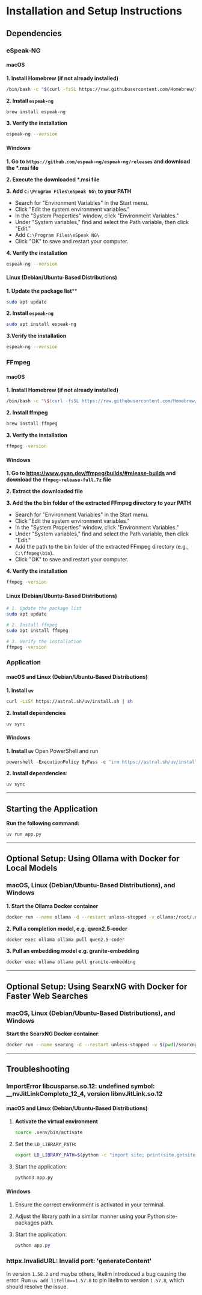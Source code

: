 # Installation and Setup Instructions

## Dependencies

### eSpeak-NG

#### macOS

**1. Install Homebrew (if not already installed)**
```bash
/bin/bash -c "$(curl -fsSL https://raw.githubusercontent.com/Homebrew/install/HEAD/install.sh)"
```

**2. Install `espeak-ng`**
```bash
brew install espeak-ng
```

**3. Verify the installation**
```bash
espeak-ng --version
```

#### Windows

**1. Go to `https://github.com/espeak-ng/espeak-ng/releases` and download the \*.msi file**

**2. Execute the downloaded \*.msi file**

**3. Add `C:\Program Files\eSpeak NG\` to your PATH**
   - Search for "Environment Variables" in the Start menu.
   - Click "Edit the system environment variables."
   - In the "System Properties" window, click "Environment Variables."
   - Under "System variables," find and select the Path variable, then click "Edit."
   - Add `C:\Program Files\eSpeak NG\`
   - Click "OK" to save and restart your computer.

**4. Verify the installation**
```bash
espeak-ng --version
```

#### Linux (Debian/Ubuntu-Based Distributions)

**1. Update the package list****
```bash
sudo apt update
```

**2. Install `espeak-ng`**
```bash
sudo apt install espeak-ng
```

**3.Verify the installation**
```bash
espeak-ng --version
```

### FFmpeg

#### macOS

**1. Install Homebrew (if not already installed)**
```bash
/bin/bash -c "\$(curl -fsSL https://raw.githubusercontent.com/Homebrew/install/HEAD/install.sh)"
```

**2. Install ffmpeg**
```bash
brew install ffmpeg
```

**3. Verify the installation**
```bash
ffmpeg -version
```

#### Windows

**1. Go to https://www.gyan.dev/ffmpeg/builds/#release-builds and download the `ffmpeg-release-full.7z` file**

**2. Extract the downloaded file**

**3. Add the the bin folder of the extracted FFmpeg directory to your PATH**
   - Search for "Environment Variables" in the Start menu.
   - Click "Edit the system environment variables."
   - In the "System Properties" window, click "Environment Variables."
   - Under "System variables," find and select the Path variable, then click "Edit."
   - Add the path to the bin folder of the extracted FFmpeg directory (e.g., `C:\ffmpeg\bin`).
   - Click "OK" to save and restart your computer.

**4. Verify the installation**
```bash
ffmpeg -version
```

#### Linux (Debian/Ubuntu-Based Distributions)

```bash
# 1. Update the package list
sudo apt update

# 2. Install ffmpeg
sudo apt install ffmpeg

# 3. Verify the installation
ffmpeg -version
```

### Application

#### macOS and Linux (Debian/Ubuntu-Based Distributions)

**1. Install `uv`**
   ```bash
   curl -LsSf https://astral.sh/uv/install.sh | sh
   ```

**2. Install dependencies**
   ```bash
   uv sync
   ```

#### Windows

**1. Install `uv`**
   Open PowerShell and run
   ```powershell
   powershell -ExecutionPolicy ByPass -c "irm https://astral.sh/uv/install.ps1 | iex"
   ```

**2. Install dependencies**:  
   ```powershell
   uv sync
   ```
---

## Starting the Application

**Run the following command:**  
```bash
uv run app.py
```

---

## Optional Setup: Using Ollama with Docker for Local Models

### macOS, Linux (Debian/Ubuntu-Based Distributions), and Windows

**1. Start the Ollama Docker container**
   ```bash
   docker run --name ollama -d --restart unless-stopped -v ollama:/root/.ollama -p 11434:11434 ollama/ollama
   ```

**2. Pull a completion model, e.g. qwen2.5-coder**
   ```bash
   docker exec ollama ollama pull qwen2.5-coder
   ```

**3. Pull an embedding model e.g. granite-embedding**
   ```bash
   docker exec ollama ollama pull granite-embedding
   ```

---

## Optional Setup: Using SearxNG with Docker for Faster Web Searches

### macOS, Linux (Debian/Ubuntu-Based Distributions), and Windows

**Start the SearxNG Docker container**:  
   ```bash
   docker run --name searxng -d --restart unless-stopped -v $(pwd)/searxng:/etc/searxng:rw -e UWSGI_WORKERS=${SEARXNG_UWSGI_WORKERS:-4} -e UWSGI_THREADS=${SEARXNG_UWSGI_THREADS:-4} -p 8080:8080 docker.io/searxng/searxng:latest
   ```

---

## Troubleshooting

### ImportError libcusparse.so.12: undefined symbol: __nvJitLinkComplete_12_4, version libnvJitLink.so.12

#### macOS and Linux (Debian/Ubuntu-Based Distributions)

1. **Activate the virtual environment**
   ```bash
   source .venv/bin/activate
   ```

2. Set the `LD_LIBRARY_PATH`:  
   ```bash
   export LD_LIBRARY_PATH=$(python -c "import site; print(site.getsitepackages()[0] + '/nvidia/nvjitlink/lib')"):$LD_LIBRARY_PATH
   ```

3. Start the application:  
   ```bash
   python3 app.py
   ```

#### Windows

1. Ensure the correct environment is activated in your terminal.

2. Adjust the library path in a similar manner using your Python site-packages path.

3. Start the application:  
   ```powershell
   python app.py
   ```

### httpx.InvalidURL: Invalid port: 'generateContent'

In version `1.58.2` and maybe others, litellm introduced a bug causing the error.
Run `uv add litellm==1.57.8` to pin litellm to version `1.57.8`, which should resolve the issue.